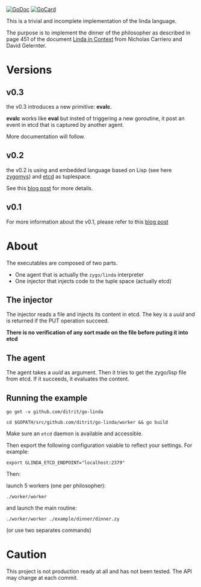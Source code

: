 [![GoDoc][1]][2]
[![GoCard][3]][4]

[1]: https://godoc.org/github.com/ditrit/go-linda?status.svg
[2]: https://godoc.org/github.com/ditrit/go-linda
[3]: https://goreportcard.com/badge/ditrit/go-linda
[4]: https://goreportcard.com/report/github.com/ditrit/go-linda


This is a trivial and incomplete implementation of the linda language.

The purpose is to implement the dinner of the philosopher as described in page 451 of the document [Linda in Context](http://www.inf.ed.ac.uk/teaching/courses/ppls/linda.pdf) from Nicholas Carriero and David Gelernter.

# Versions

## v0.3

the v0.3 introduces a new primitive: **evalc**.

**evalc** works like **eval** but insted of triggering a new goroutine, it post an event in etcd that is captured by another agent.

More documentation will follow.

## v0.2

the v0.2 is using and embedded language based on Lisp (see here [zygomys](https://github.com/glycerine/zygomys)) and [etcd](https://github.com/coreos/etcd) as tuplespace.

See this [blog post](https://blog.owulveryck.info/2017/02/28/to-go-and-touch-lindas-lisp/index.html) for more details.

## v0.1

For more information about the v0.1, please refer to this [blog post](https://blog.owulveryck.info/2017/02/03/linda-31yo-with-5-starving-philosophers.../index.html)

# About

The executables are composed of two parts.

* One agent that is actually the `zygo/linda` interpreter
* One injector that injects code to the tuple space (actually etcd)

## The injector

The injector reads a file and injects its content in etcd. The key is a _uuid_ and is returned if the PUT operation succeed. 

**There is no verification of any sort made on the file before puting it into etcd**

## The agent

The agent takes a _uuid_ as argument.
Then it tries to get the zygo/lisp file from etcd. If it succeeds, it evaluates the content.

## Running the example

`go get -v github.com/ditrit/go-linda`

`cd $GOPATH/src/github.com/ditrit/go-linda/worker && go build`

Make sure an `etcd` daemon is available and accessible.

Then export the following configuration vaiable to reflect your settings. For example:

`export GLINDA_ETCD_ENDPOINT="localhost:2379"`

Then:
 
launch 5 workers (one per philosopher):

`./worker/worker`

and launch the main routine:

`./worker/worker ./example/dinner/dinner.zy`

(or use two separates commands)

# Caution

This project is not production ready at all and has not been tested.
The API may change at each commit.
